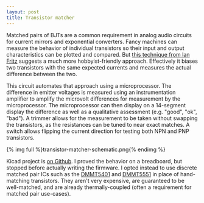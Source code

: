 ```yaml
---
layout: post
title: Transistor matcher
---
```


Matched pairs of BJTs are a common requirement in analog audio circuits for current mirrors and exponential converters. Fancy machines can measure the behavior of individual transistors so their input and output characteristics can be plotted and compared. But [this technique from Ian Fritz](/resources/reference/transistor-matching.pdf) suggests a much more hobbyist-friendly approach. Effectively it biases two transistors with the same expected currents and measures the actual difference between the two.

This circuit automates that approach using a microprocessor. The difference in emitter voltages is measured using an instrumentation amplifier to amplify the microvolt differences for measurement by the microprocessor. The microprocessor can then display on a 14-segment display the difference as well as a qualitative assessment (e.g. "good", "ok", "bad"). A trimmer allows for the measurement to be taken without swapping the transistors, as the resistances can be tuned to near exact matches. A switch allows flipping the current direction for testing both NPN and PNP transistors.

{% img full %}transistor-matcher-schematic.png{% endimg %}

Kicad project is [on Github](https://github.com/rabidaudio/synthesizer/tree/master/transistor_matcher). I proved the behavior on a breadboard, but stopped before actually writing the firmware. I opted instead to use discrete matched pair ICs such as the [DMMT5401](/resources#DMMT5401) and [DMMT5551](/resources#DMMT5551) in place of hand-matching transistors. They aren't very expensive, are guaranteed to be well-matched, and are already thermally-coupled (often a requirement for matched pair use-cases).
